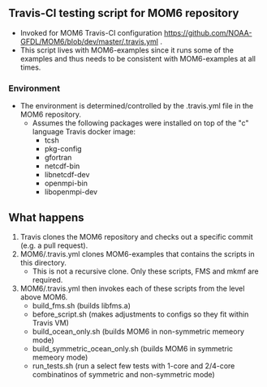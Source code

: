 ## Travis-CI testing script for MOM6 repository

- Invoked for MOM6 Travis-CI configuration https://github.com/NOAA-GFDL/MOM6/blob/dev/master/.travis.yml .
- This script lives with MOM6-examples since it runs some of the examples and thus
  needs to be consistent with MOM6-examples at all times.

### Environment

- The environment is determined/controlled by the .travis.yml file in the MOM6 repository.
  - Assumes the following packages were installed on top of the "c" language Travis docker image:
    - tcsh
    - pkg-config
    - gfortran
    - netcdf-bin
    - libnetcdf-dev
    - openmpi-bin
    - libopenmpi-dev

## What happens

1. Travis clones the MOM6 repository and checks out a specific commit (e.g. a pull request).
2. MOM6/.travis.yml clones MOM6-examples that contains the scripts in this directory.
   - This is not a recursive clone. Only these scripts, FMS and mkmf are required.
3. MOM6/.travis.yml then invokes each of these scripts from the level above MOM6.
   - build_fms.sh (builds libfms.a)
   - before_script.sh (makes adjustments to configs so they fit within Travis VM)
   - build_ocean_only.sh (builds MOM6 in non-symmetric memeory mode)
   - build_symmetric_ocean_only.sh (builds MOM6 in symmetric memeory mode)
   - run_tests.sh (run a select few tests with 1-core and 2/4-core combinatinos of
     symmetric and non-symmetric mode)
